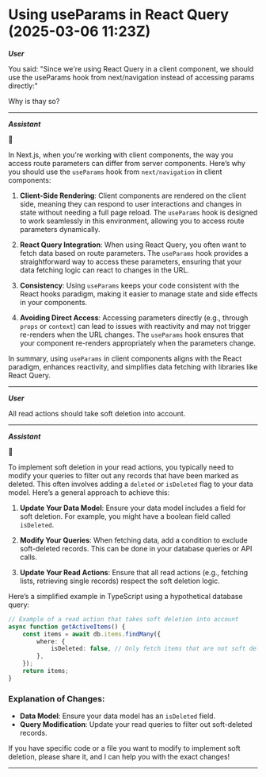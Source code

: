 <!-- Generated by SpecStory -->

# Using useParams in React Query (2025-03-06 11:23Z)

_**User**_

You said: "Since we're using React Query in a client component, we should use the useParams hook from next/navigation instead of accessing params directly:"

Why is thay so?

---

_**Assistant**_

🤖

In Next.js, when you're working with client components, the way you access route parameters can differ from server components. Here’s why you should use the `useParams` hook from `next/navigation` in client components:

1. **Client-Side Rendering**: Client components are rendered on the client side, meaning they can respond to user interactions and changes in state without needing a full page reload. The `useParams` hook is designed to work seamlessly in this environment, allowing you to access route parameters dynamically.

2. **React Query Integration**: When using React Query, you often want to fetch data based on route parameters. The `useParams` hook provides a straightforward way to access these parameters, ensuring that your data fetching logic can react to changes in the URL.

3. **Consistency**: Using `useParams` keeps your code consistent with the React hooks paradigm, making it easier to manage state and side effects in your components.

4. **Avoiding Direct Access**: Accessing parameters directly (e.g., through `props` or `context`) can lead to issues with reactivity and may not trigger re-renders when the URL changes. The `useParams` hook ensures that your component re-renders appropriately when the parameters change.

In summary, using `useParams` in client components aligns with the React paradigm, enhances reactivity, and simplifies data fetching with libraries like React Query.

---

_**User**_

All read actions should take soft deletion into account. 

---

_**Assistant**_

🤖

To implement soft deletion in your read actions, you typically need to modify your queries to filter out any records that have been marked as deleted. This often involves adding a `deleted` or `isDeleted` flag to your data model. Here’s a general approach to achieve this:

1. **Update Your Data Model**: Ensure your data model includes a field for soft deletion. For example, you might have a boolean field called `isDeleted`.

2. **Modify Your Queries**: When fetching data, add a condition to exclude soft-deleted records. This can be done in your database queries or API calls.

3. **Update Your Read Actions**: Ensure that all read actions (e.g., fetching lists, retrieving single records) respect the soft deletion logic.

Here’s a simplified example in TypeScript using a hypothetical database query:

```typescript
// Example of a read action that takes soft deletion into account
async function getActiveItems() {
    const items = await db.items.findMany({
        where: {
            isDeleted: false, // Only fetch items that are not soft deleted
        },
    });
    return items;
}
```

### Explanation of Changes:
- **Data Model**: Ensure your data model has an `isDeleted` field.
- **Query Modification**: Update your read queries to filter out soft-deleted records.

If you have specific code or a file you want to modify to implement soft deletion, please share it, and I can help you with the exact changes!

---

